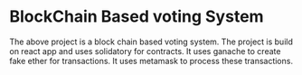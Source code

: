 # BlockChain Based voting System



The above project is a block chain based voting system. The project is build on react app and uses solidatory for contracts. It uses ganache to create fake ether for transactions.
It uses metamask to process these transactions.
